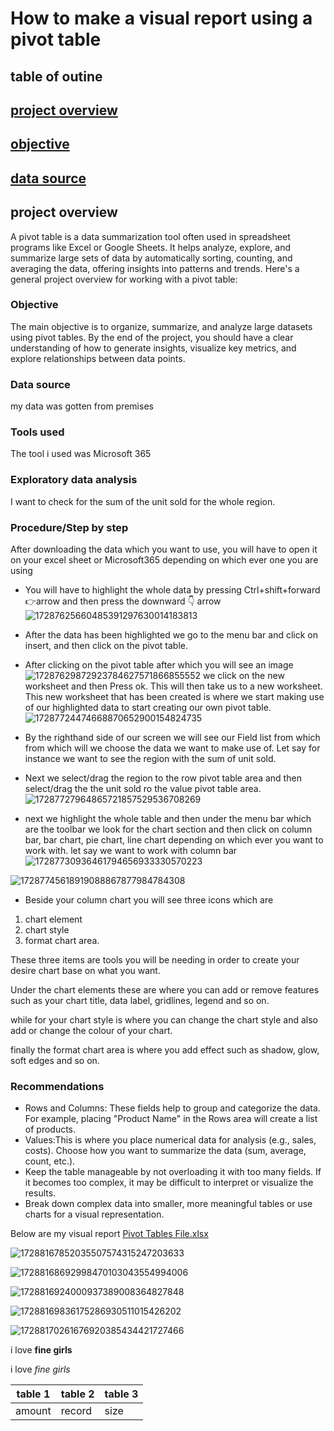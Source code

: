 # How to make a visual report using a pivot table 
## table of outine
## [project overview](#project-overview) 
## [objective](#objective) 
## [data source](#data-source)

## project overview
A pivot table is a data summarization tool often used in spreadsheet programs like Excel or Google Sheets. It helps analyze, explore, and summarize large sets of data by automatically sorting, counting, and averaging the data, offering insights into patterns and trends. Here's a general project overview for working with a pivot table:

### Objective 
The main objective is to organize, summarize, and analyze large datasets using pivot tables. By the end of the project, you should have a clear understanding of how to generate insights, visualize key metrics, and explore relationships between data points.

### Data source
my data was gotten from premises
### Tools used
The tool i used was Microsoft 365
### Exploratory data analysis 
I want to check for the sum of the unit sold for the whole region.

### Procedure/Step by step
After downloading the  data which you want to use, you will have to open it on your excel sheet or Microsoft365 depending on which ever one you are using 
- You will have to highlight the whole data by pressing Ctrl+shift+forward 👉arrow and then press the downward 👇 arrow
![17287625660485391297630014183813](https://github.com/user-attachments/assets/e14242e4-084d-4600-82a0-c0f5d498c076)

- After the data has been highlighted we go to the menu bar and click on insert, and then click on the pivot table.
- After clicking on the pivot table after which you will see an image
  ![17287629872923784627571866855552](https://github.com/user-attachments/assets/77bcde79-6d6e-48d7-9cbb-47f1bd0eb04c)
we click on the new worksheet and then Press ok. This will then take us to a new worksheet.
This new worksheet that has been created is where we start making use of our highlighted data to start creating our own pivot table.
![17287724474668870652900154824735](https://github.com/user-attachments/assets/fa323927-7bae-49dc-836f-6fcc5c51c99a)

- By the righthand side of our screen we will see our Field list from which from which will we choose the data we want to make use of. Let say for instance we want to see the region with the sum of unit sold.
- Next we select/drag the region to the row pivot table area and then select/drag the the unit sold ro the value pivot table area.
![17287727964865721857529536708269](https://github.com/user-attachments/assets/ad1b5d91-e18d-4cb9-b591-7193405a6430)
- next we highlight the whole table and then under the menu bar which are the toolbar we look for the chart section and then click on column bar, bar chart, pie chart, line chart depending on which ever you want to work with. let say we want to work with column bar
![17287730936461794656933330570223](https://github.com/user-attachments/assets/d35a787f-45ec-467f-8ecf-4760955febb5)

![17287745618919088867877984784308](https://github.com/user-attachments/assets/8b4d3a34-7e3c-46ea-886c-1215c84ec58e)

- Beside your column chart you will see three icons which are
1. chart element
2. chart style
3. format chart area.

These three items are tools you will be needing in order to create your desire chart base on what you want.

Under the chart elements these are where you can add or remove features such as your chart title, data label, gridlines, legend and so on.

while for your chart style is where you can change the chart style and also add or change the colour of your chart.

finally the format chart area is where you add effect such as shadow, glow, soft edges and so on.

### Recommendations 
- Rows and Columns: These fields help to group and categorize the data. For example, placing "Product Name" in the Rows area will create a list of products.
- Values:This is where you place numerical data for analysis (e.g., sales, costs). Choose how you want to summarize the data (sum, average, count, etc.).
- Keep the table manageable by not overloading it with too many fields. If it becomes too complex, it may be difficult to interpret or visualize the results.
- Break down complex data into smaller, more meaningful tables or use charts for a visual representation.

Below are my visual report
[Pivot Tables File.xlsx](https://github.com/user-attachments/files/17355280/Pivot.Tables.File.xlsx)

![17288167852035507574315247203633](https://github.com/user-attachments/assets/ec0d5929-3e43-4a11-ab59-09ea8d49cb01)

![17288168692998470103043554994006](https://github.com/user-attachments/assets/2f51e7d6-a013-45c7-9b70-150b1f58ab02)

![1728816924000937389008364827848](https://github.com/user-attachments/assets/a22f6f2b-9a98-4627-bcf7-0faecf5f2e15)

![17288169836175286930511015426202](https://github.com/user-attachments/assets/57d423d5-8d38-4e96-a349-0903eb536de6)

![17288170261676920385434421727466](https://github.com/user-attachments/assets/77940a58-a7dc-4516-9436-1466dfe9ff95)

i love **fine girls**

i love _fine girls_

|table 1|table 2|table 3|
|-------|-------|-------|
|amount|record|size|
